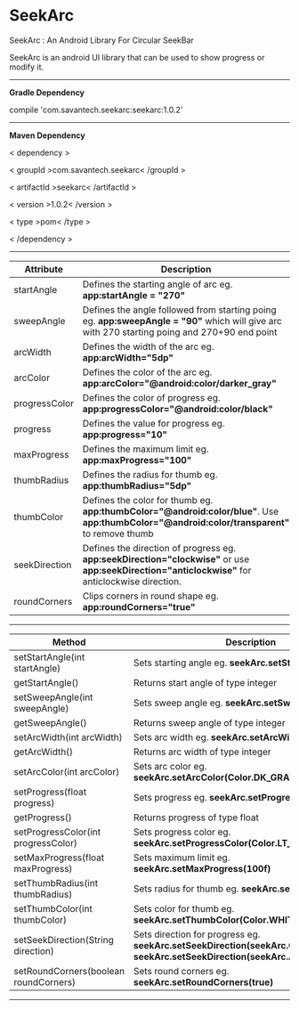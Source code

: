 # SeekArc
SeekArc : An Android Library For Circular SeekBar

SeekArc is an android UI library that can be used to show progress or modify it.

---

**Gradle Dependency**

compile 'com.savantech.seekarc:seekarc:1.0.2'

---
**Maven Dependency**

< dependency >

  < groupId >com.savantech.seekarc< /groupId >
  
  < artifactId >seekarc< /artifactId >
  
  < version >1.0.2< /version >
  
  < type >pom< /type >
  
< /dependency >

---

Attribute | Description
---------- | ------------
startAngle | Defines the starting angle of arc eg. **app:startAngle = "270"**
sweepAngle | Defines the angle followed from starting poing eg. **app:sweepAngle = "90"** which will give arc with 270 starting poing and 270+90 end point
arcWidth | Defines the width of the arc eg. **app:arcWidth="5dp"**
arcColor | Defines the color of the arc eg. **app:arcColor="@android:color/darker_gray"**
progressColor | Defines the color of progress eg. **app:progressColor="@android:color/black"**
progress | Defines the value for progress eg. **app:progress="10"**
maxProgress | Defines the maximum limit eg. **app:maxProgress="100"**
thumbRadius | Defines the radius for thumb eg. **app:thumbRadius="5dp"**
thumbColor | Defines the color for thumb eg. **app:thumbColor="@android:color/blue"**. Use **app:thumbColor="@android:color/transparent"** to remove thumb
seekDirection | Defines the direction of progress eg. **app:seekDirection="clockwise"** or use **app:seekDirection="anticlockwise"** for anticlockwise direction.
roundCorners | Clips corners in round shape eg. **app:roundCorners="true"**

---
Method | Description
------ | -----------
setStartAngle(int startAngle) | Sets starting angle eg. **seekArc.setStartAngle(270)**
getStartAngle() | Returns start angle of type integer
setSweepAngle(int sweepAngle) | Sets sweep angle eg. **seekArc.setSweepAngle(90)**
getSweepAngle() | Returns sweep angle of type integer
setArcWidth(int arcWidth) | Sets arc width eg. **seekArc.setArcWidth(15)**
getArcWidth() | Returns arc width of type integer
setArcColor(int arcColor) | Sets arc color eg. **seekArc.setArcColor(Color.DK_GRAY)**
setProgress(float progress) | Sets progress eg. **seekArc.setProgress(10f)**
getProgress() | Returns progress of type float
setProgressColor(int progressColor) | Sets progress color eg. **seekArc.setProgressColor(Color.LT_GRAY)**
setMaxProgress(float maxProgress) | Sets maximum limit eg. **seekArc.setMaxProgress(100f)**
setThumbRadius(int thumbRadius) | Sets radius for thumb eg. **seekArc.setThumbRadius(5)**
setThumbColor(int thumbColor) | Sets color for thumb eg. **seekArc.setThumbColor(Color.WHITE)**
setSeekDirection(String direction) | Sets direction for progress eg. **seekArc.setSeekDirection(seekArc.CLOCKWISE)** or **seekArc.setSeekDirection(seekArc.ANTICLOCKWISE)**
setRoundCorners(boolean roundCorners) | Sets round corners eg. **seekArc.setRoundCorners(true)**
---

